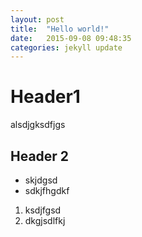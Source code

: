 ```yaml
---
layout: post
title:  "Hello world!"
date:   2015-09-08 09:48:35
categories: jekyll update
---
```


# Header1


alsdjgksdfjgs


## Header 2

* skjdgsd
* sdkjfhgdkf


1. ksdjfgsd
2. dkgjsdlfkj